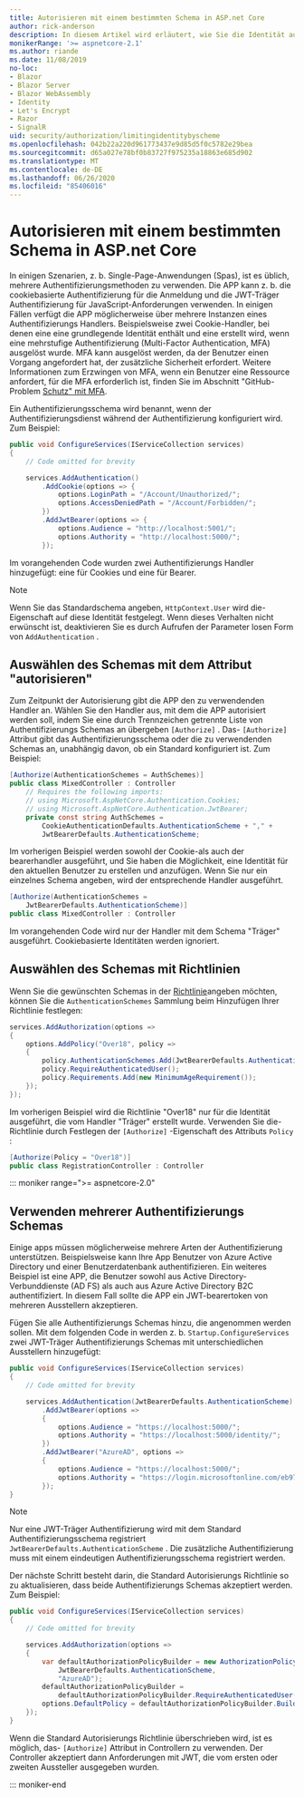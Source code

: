 ```yaml
---
title: Autorisieren mit einem bestimmten Schema in ASP.net Core
author: rick-anderson
description: In diesem Artikel wird erläutert, wie Sie die Identität auf ein bestimmtes Schema beschränken, wenn Sie mit mehreren Authentifizierungsmethoden arbeiten.
monikerRange: '>= aspnetcore-2.1'
ms.author: riande
ms.date: 11/08/2019
no-loc:
- Blazor
- Blazor Server
- Blazor WebAssembly
- Identity
- Let's Encrypt
- Razor
- SignalR
uid: security/authorization/limitingidentitybyscheme
ms.openlocfilehash: 042b22a220d961773437e9d85d5f0c5782e29bea
ms.sourcegitcommit: d65a027e78bf0b83727f975235a18863e685d902
ms.translationtype: MT
ms.contentlocale: de-DE
ms.lasthandoff: 06/26/2020
ms.locfileid: "85406016"
---
```

# <a name="authorize-with-a-specific-scheme-in-aspnet-core"></a>Autorisieren mit einem bestimmten Schema in ASP.net Core

In einigen Szenarien, z. b. Single-Page-Anwendungen (Spas), ist es üblich, mehrere Authentifizierungsmethoden zu verwenden. Die APP kann z. b. die cookiebasierte Authentifizierung für die Anmeldung und die JWT-Träger Authentifizierung für JavaScript-Anforderungen verwenden. In einigen Fällen verfügt die APP möglicherweise über mehrere Instanzen eines Authentifizierungs Handlers. Beispielsweise zwei Cookie-Handler, bei denen eine eine grundlegende Identität enthält und eine erstellt wird, wenn eine mehrstufige Authentifizierung (Multi-Factor Authentication, MFA) ausgelöst wurde. MFA kann ausgelöst werden, da der Benutzer einen Vorgang angefordert hat, der zusätzliche Sicherheit erfordert. Weitere Informationen zum Erzwingen von MFA, wenn ein Benutzer eine Ressource anfordert, für die MFA erforderlich ist, finden Sie im Abschnitt "GitHub-Problem [Schutz" mit MFA](https://github.com/dotnet/AspNetCore.Docs/issues/15791#issuecomment-580464195).

Ein Authentifizierungsschema wird benannt, wenn der Authentifizierungsdienst während der Authentifizierung konfiguriert wird. Zum Beispiel:

```csharp
public void ConfigureServices(IServiceCollection services)
{
    // Code omitted for brevity

    services.AddAuthentication()
        .AddCookie(options => {
            options.LoginPath = "/Account/Unauthorized/";
            options.AccessDeniedPath = "/Account/Forbidden/";
        })
        .AddJwtBearer(options => {
            options.Audience = "http://localhost:5001/";
            options.Authority = "http://localhost:5000/";
        });
```

Im vorangehenden Code wurden zwei Authentifizierungs Handler hinzugefügt: eine für Cookies und eine für Bearer.

>[!NOTE]
>Wenn Sie das Standardschema angeben, `HttpContext.User` wird die-Eigenschaft auf diese Identität festgelegt. Wenn dieses Verhalten nicht erwünscht ist, deaktivieren Sie es durch Aufrufen der Parameter losen Form von `AddAuthentication` .

## <a name="selecting-the-scheme-with-the-authorize-attribute"></a>Auswählen des Schemas mit dem Attribut "autorisieren"

Zum Zeitpunkt der Autorisierung gibt die APP den zu verwendenden Handler an. Wählen Sie den Handler aus, mit dem die APP autorisiert werden soll, indem Sie eine durch Trennzeichen getrennte Liste von Authentifizierungs Schemas an übergeben `[Authorize]` . Das- `[Authorize]` Attribut gibt das Authentifizierungsschema oder die zu verwendenden Schemas an, unabhängig davon, ob ein Standard konfiguriert ist. Zum Beispiel:

```csharp
[Authorize(AuthenticationSchemes = AuthSchemes)]
public class MixedController : Controller
    // Requires the following imports:
    // using Microsoft.AspNetCore.Authentication.Cookies;
    // using Microsoft.AspNetCore.Authentication.JwtBearer;
    private const string AuthSchemes =
        CookieAuthenticationDefaults.AuthenticationScheme + "," +
        JwtBearerDefaults.AuthenticationScheme;
```

Im vorherigen Beispiel werden sowohl der Cookie-als auch der bearerhandler ausgeführt, und Sie haben die Möglichkeit, eine Identität für den aktuellen Benutzer zu erstellen und anzufügen. Wenn Sie nur ein einzelnes Schema angeben, wird der entsprechende Handler ausgeführt.

```csharp
[Authorize(AuthenticationSchemes = 
    JwtBearerDefaults.AuthenticationScheme)]
public class MixedController : Controller
```

Im vorangehenden Code wird nur der Handler mit dem Schema "Träger" ausgeführt. Cookiebasierte Identitäten werden ignoriert.

## <a name="selecting-the-scheme-with-policies"></a>Auswählen des Schemas mit Richtlinien

Wenn Sie die gewünschten Schemas in der [Richtlinie](xref:security/authorization/policies)angeben möchten, können Sie die `AuthenticationSchemes` Sammlung beim Hinzufügen Ihrer Richtlinie festlegen:

```csharp
services.AddAuthorization(options =>
{
    options.AddPolicy("Over18", policy =>
    {
        policy.AuthenticationSchemes.Add(JwtBearerDefaults.AuthenticationScheme);
        policy.RequireAuthenticatedUser();
        policy.Requirements.Add(new MinimumAgeRequirement());
    });
});
```

Im vorherigen Beispiel wird die Richtlinie "Over18" nur für die Identität ausgeführt, die vom Handler "Träger" erstellt wurde. Verwenden Sie die-Richtlinie durch Festlegen der `[Authorize]` -Eigenschaft des Attributs `Policy` :

```csharp
[Authorize(Policy = "Over18")]
public class RegistrationController : Controller
```

::: moniker range=">= aspnetcore-2.0"

## <a name="use-multiple-authentication-schemes"></a>Verwenden mehrerer Authentifizierungs Schemas

Einige apps müssen möglicherweise mehrere Arten der Authentifizierung unterstützen. Beispielsweise kann Ihre App Benutzer von Azure Active Directory und einer Benutzerdatenbank authentifizieren. Ein weiteres Beispiel ist eine APP, die Benutzer sowohl aus Active Directory-Verbunddienste (AD FS) als auch aus Azure Active Directory B2C authentifiziert. In diesem Fall sollte die APP ein JWT-bearertoken von mehreren Ausstellern akzeptieren.

Fügen Sie alle Authentifizierungs Schemas hinzu, die angenommen werden sollen. Mit dem folgenden Code in werden z. b. `Startup.ConfigureServices` zwei JWT-Träger Authentifizierungs Schemas mit unterschiedlichen Ausstellern hinzugefügt:

```csharp
public void ConfigureServices(IServiceCollection services)
{
    // Code omitted for brevity

    services.AddAuthentication(JwtBearerDefaults.AuthenticationScheme)
        .AddJwtBearer(options =>
        {
            options.Audience = "https://localhost:5000/";
            options.Authority = "https://localhost:5000/identity/";
        })
        .AddJwtBearer("AzureAD", options =>
        {
            options.Audience = "https://localhost:5000/";
            options.Authority = "https://login.microsoftonline.com/eb971100-6f99-4bdc-8611-1bc8edd7f436/";
        });
}
```

> [!NOTE]
> Nur eine JWT-Träger Authentifizierung wird mit dem Standard Authentifizierungsschema registriert `JwtBearerDefaults.AuthenticationScheme` . Die zusätzliche Authentifizierung muss mit einem eindeutigen Authentifizierungsschema registriert werden.

Der nächste Schritt besteht darin, die Standard Autorisierungs Richtlinie so zu aktualisieren, dass beide Authentifizierungs Schemas akzeptiert werden. Zum Beispiel:

```csharp
public void ConfigureServices(IServiceCollection services)
{
    // Code omitted for brevity

    services.AddAuthorization(options =>
    {
        var defaultAuthorizationPolicyBuilder = new AuthorizationPolicyBuilder(
            JwtBearerDefaults.AuthenticationScheme,
            "AzureAD");
        defaultAuthorizationPolicyBuilder = 
            defaultAuthorizationPolicyBuilder.RequireAuthenticatedUser();
        options.DefaultPolicy = defaultAuthorizationPolicyBuilder.Build();
    });
}
```

Wenn die Standard Autorisierungs Richtlinie überschrieben wird, ist es möglich, das- `[Authorize]` Attribut in Controllern zu verwenden. Der Controller akzeptiert dann Anforderungen mit JWT, die vom ersten oder zweiten Aussteller ausgegeben wurden.

::: moniker-end
